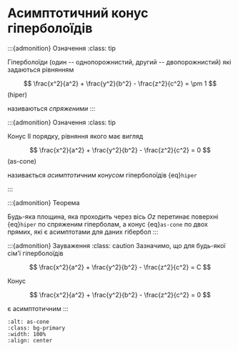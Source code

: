 # Асимптотичний конус гіперболоїдів

:::{admonition} Означення
:class: tip

Гіперболоїди (один -- однопорожнистий, другий -- двопорожнистий) які задаються рівнянням

$$
\frac{x^2}{a^2} + \frac{y^2}{b^2} - \frac{z^2}{c^2} = \pm 1
$$(hiper)

називаються *спряженими*
:::

:::{admonition} Означення
:class: tip

Конус II порядку, рівняння якого має вигляд

$$
\frac{x^2}{a^2} + \frac{y^2}{b^2} - \frac{z^2}{c^2} = 0
$$(as-cone)

називається *асимптотичним конусом* гіперболоїдів {eq}`hiper`

:::

:::{admonition} Теорема

Будь-яка площина, яка проходить через вісь $Oz$ перетинає поверхні {eq}`hiper` по спряженим гіперболам, а конус {eq}`as-cone` по двох прямих, які є асимптотами для даних гібербол
:::

:::{admonition} Зауваження
:class: caution
Зазначимо, що для будь-якої сім'ї гіперболоїдів

$$
\frac{x^2}{a^2} + \frac{y^2}{b^2} - \frac{z^2}{c^2} = C
$$

Конус

$$
\frac{x^2}{a^2} + \frac{y^2}{b^2} - \frac{z^2}{c^2} = 0
$$

є асимптотичним
:::

```{image} img/as-cone.png
:alt: as-cone
:class: bg-primary
:width: 100%
:align: center
```
